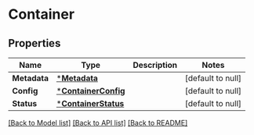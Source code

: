 # Container

## Properties
Name | Type | Description | Notes
------------ | ------------- | ------------- | -------------
**Metadata** | [***Metadata**](Metadata.md) |  | [default to null]
**Config** | [***ContainerConfig**](ContainerConfig.md) |  | [default to null]
**Status** | [***ContainerStatus**](ContainerStatus.md) |  | [default to null]

[[Back to Model list]](../README.md#documentation-for-models) [[Back to API list]](../README.md#documentation-for-api-endpoints) [[Back to README]](../README.md)


